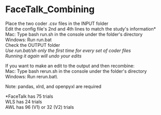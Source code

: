 # FaceTalk_Combining
Place the two coder .csv files in the INPUT folder\
Edit the config file's 2nd and 4th lines to match the study's information*\
Mac: Type bash run.sh in the console under the folder's directory\
Windows: Run run.bat\
Check the OUTPUT folder\
*Use run.bat/sh only the first time for every set of coder files*\
*Running it again will undo your edits*

If you want to make an edit to the output and then recombine:\
Mac: Type bash rerun.sh in the console under the folder's directory\
Windows: Run rerun.bat\

Note: pandas, xlrd, and openpyxl are required

\*FaceTalk has 75 trials\
WLS has 24 trials\
AWL has 96 (V1) or 32 (V2) trials
